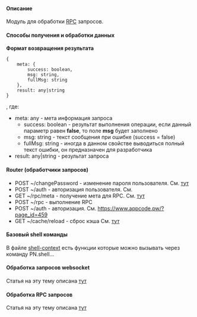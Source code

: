 #### Описание

Модуль для обработки [RPC](https://docs.sencha.com/extjs/6.7.0/guides/backend_connectors/direct/specification.html) запросов.

#### Способы получения и обработки данных

**Формат возвращения результата**

```
{
    meta: {
        success: boolean,
        msg: string,
        fullMsg: string
    },
    result: any|string
}
```
, где:

* meta: any - мета информация запроса
    * success: boolean - результат выполнения операции, если данный параметр равен **false**, то поле **msg** будет заполнено
    * msg: string - текст сообщения при ошибке (success = false)
    * fullMsg: string - иногда в данном свойстве выводиться полный текст ошибки, он предназначен для разработчика  
* result: any|string - результат запроса

#### Router (обработчики запросов)

* POST ~/changePassword - изменение пароля пользователя. См. [тут](/docs?project=hero-rpc-service&file=modules/rpc/router/changePassword.js)
* POST ~/auth - авторизация пользователя. См.
* GET ~/rpc/meta - получение мета для RPC. См. [тут](/docs?project=hero-rpc-service&file=modules/rpc/router/rpc.js)
* POST ~/rpc - выполнение RPC
* POST ~/auth - авторизация. См. https://www.appcode.pw/?page_id=459
* GET ~/cache/reload - сброс кэша См. [тут](/docs?project=hero-rpc-service&file=modules/rpc/router/cache.js)

#### Базовый shell команды

В файле [shell-context](/docs?project=hero-rpc-service&file=modules/custom-context/shell.js) есть функции которые можно вызывать через команду PN.shell...

#### Обработка запросов websocket

Статья на эту тему описана [тут](https://www.appcode.pw/?p=1256)

#### Обработка RPC запросов

Статья на эту тему описана [тут](https://www.appcode.pw/?p=463)